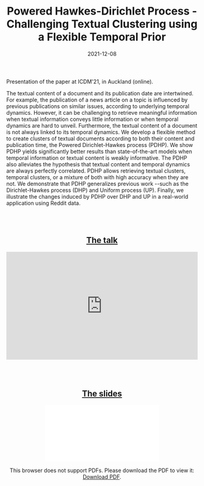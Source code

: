 ﻿---
layout: post
type: communication
support: powerpoint
link: https://arxiv.org/pdf/2109.07170.pdf
title: Powered Hawkes-Dirichlet Process - Challenging Textual Clustering using a Flexible Temporal Prior
authors: <b>G. Poux-Médard</b>
journal: ICDM
year: 2021
doi: 10.1109/ICDM51629.2021.00062
date: 2021-12-08
description: # Add post description (optional)
img: articles/covers/12_prez-PDHP.jpg
fig-caption: 
tags: [Clustering, Temporal Bayesian Prior, Powered Dirichlet Process, Hawkes Process, PDP, Dirichlet]
---

Presentation of the paper at ICDM'21, in Auckland (online).

The textual content of a document and its publication date are intertwined. 
For example, the publication of a news article on a topic is influenced by 
previous publications on similar issues, according to underlying temporal 
dynamics. However, it can be challenging to retrieve meaningful information 
when textual information conveys little information or when temporal dynamics 
are hard to unveil. Furthermore, the textual content of a document is not 
always linked to its temporal dynamics.
We develop a flexible method to create clusters of textual documents 
according to both their content and publication time, the Powered 
Dirichlet-Hawkes process (PDHP). We show PDHP yields significantly 
better results than state-of-the-art models when temporal information 
or textual content is weakly informative. The PDHP also alleviates the 
hypothesis that textual content and temporal dynamics are always perfectly 
correlated. PDHP allows retrieving textual clusters, temporal clusters, 
or a mixture of both with high accuracy when they are not. We demonstrate 
that PDHP generalizes previous work --such as the Dirichlet-Hawkes process 
(DHP) and Uniform process (UP). Finally, we illustrate the changes induced 
by PDHP over DHP and UP in a real-world application using Reddit data.


<br><br>

## <center><u>The talk</u></center>
<center>
<div style="width: 100%; aspect-ratio: 16 / 9;">
<iframe width="100%" height="100%" src="https://www.youtube.com/embed/FaipVzux7gI" title="YouTube video player" frameborder="0" allow="accelerometer; autoplay; clipboard-write; encrypted-media; gyroscope; picture-in-picture" allowfullscreen></iframe>
</div>
</center>

<br><br>

## <center><u>The slides</u></center>
<center>
<object data="/assets/img/articles/PDHP/Diaporama.pdf" type="application/pdf" width="100%" height="700px">
    <embed src="/assets/img/articles/PDHP/Diaporama.pdf">
        <p>This browser does not support PDFs. Please download the PDF to view it: <a href="/assets/img/articles/PDHP/Diaporama.pdf">Download PDF</a>.</p>
</object>
</center>

